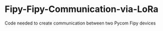 # Fipy-Fipy-Communication-via-LoRa
Code needed to create communication between two Pycom Fipy devices
